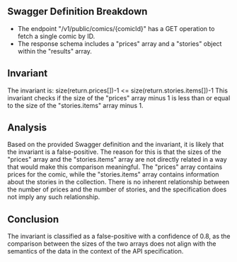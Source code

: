 ## Swagger Definition Breakdown
- The endpoint "/v1/public/comics/{comicId}" has a GET operation to fetch a single comic by ID.
- The response schema includes a "prices" array and a "stories" object within the "results" array.

## Invariant
The invariant is: size(return.prices[])-1 <= size(return.stories.items[])-1
This invariant checks if the size of the "prices" array minus 1 is less than or equal to the size of the "stories.items" array minus 1.

## Analysis
Based on the provided Swagger definition and the invariant, it is likely that the invariant is a false-positive. The reason for this is that the sizes of the "prices" array and the "stories.items" array are not directly related in a way that would make this comparison meaningful. The "prices" array contains prices for the comic, while the "stories.items" array contains information about the stories in the collection. There is no inherent relationship between the number of prices and the number of stories, and the specification does not imply any such relationship.

## Conclusion
The invariant is classified as a false-positive with a confidence of 0.8, as the comparison between the sizes of the two arrays does not align with the semantics of the data in the context of the API specification.
